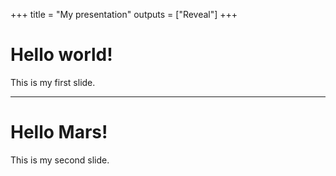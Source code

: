 +++
title = "My presentation"
outputs = ["Reveal"]
+++

# Hello world!

This is my first slide.

---

# Hello Mars!

This is my second slide.